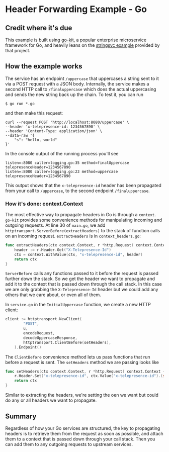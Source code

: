 # Header Forwarding Example - Go

## Credit where it's due

This example is built using [go-kit](https://github.com/go-kit/kit), a popular enterprise microservice framework for Go,
and heavily leans on the [stringsvc example](https://github.com/go-kit/examples/tree/master/stringsvc2) provided by
that project.

## How the example works

The service has an endpoint `/uppercase` that uppercases a string sent to it via a POST request with a JSON body.
Internally, the service makes a second HTTP call to `/finaluppercase` which does the actual uppercasing and sends the
new string back up the chain. To test it, you can run

```shell
$ go run *.go
```

and then make this request:

```shell
curl --request POST 'http://localhost:8080/uppercase' \
--header 'x-telepresence-id: 1234567890' \
--header 'Content-Type: application/json' \
--data-raw '{
    "s": "hello, world"
}'
```

In the console output of the running process you'll see

```
listen=:8080 caller=logging.go:35 method=finalUppercase telepresenceHeader=1234567890
listen=:8080 caller=logging.go:23 method=uppercase telepresenceHeader=1234567890
```

This output shows that the `x-telepresence-id` header has been propagated from your call to `/uppercase`, to the second
endpoint `/finaluppercase`.

### How it's done: context.Context

The most effective way to propagate headers in Go is through a `context`. `go-kit` provides some convenience methods for
manipulating incoming and outgoing requests. At line 30 of `main.go`, we add `httptransport.ServerBefore(extractHeaders)`
to the stack of function calls on an incoming request. `extractHeaders` is in `context_headers.go`:

```go
func extractHeaders(ctx context.Context, r *http.Request) context.Context {
	header := r.Header.Get("X-Telepresence-Id")
	ctx = context.WithValue(ctx, "x-telepresence-id", header)
	return ctx
}
```

`ServerBefore` calls any functions passed to it before the request is passed further down the stack. So we get the header
we want to propagate and add it to the context that is passed down through the call stack. In this case we are only grabbing
the `X-Telepresence-Id` header but we could add any others that we care about, or even all of them.

In `service.go` in the `InitialUppercase` function, we create a new HTTP client:

```go
client := httptransport.NewClient(
		"POST",
		u,
		encodeRequest,
		decodeUppercaseResponse,
		httptransport.ClientBefore(setHeaders),
	).Endpoint()
```

The `ClientBefore` convenience method lets us pass functions that run before a request is sent. The `setHeaders` method
we are passing looks like

```go
func setHeaders(ctx context.Context, r *http.Request) context.Context {
	r.Header.Set("x-telepresence-id", ctx.Value("x-telepresence-id").(string))
	return ctx
}
```

Similar to extracting the headers, we're setting the oen we want but could do any or all headers we want to propagate.

## Summary

Regardless of how your Go services are structured, the key to propagating headers is to retrieve them from the request
as soon as possible, and attach them to a context that is passed down through your call stack. Then you can add them to
any outgoing requests to upstream services.
